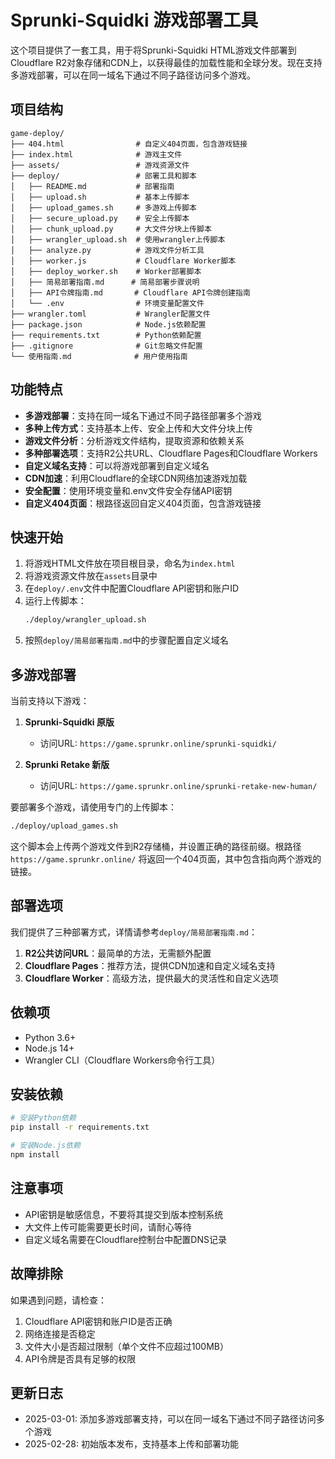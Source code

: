 # Sprunki-Squidki 游戏部署工具

这个项目提供了一套工具，用于将Sprunki-Squidki HTML游戏文件部署到Cloudflare R2对象存储和CDN上，以获得最佳的加载性能和全球分发。现在支持多游戏部署，可以在同一域名下通过不同子路径访问多个游戏。

## 项目结构

```
game-deploy/
├── 404.html                # 自定义404页面，包含游戏链接
├── index.html              # 游戏主文件
├── assets/                 # 游戏资源文件
├── deploy/                 # 部署工具和脚本
│   ├── README.md           # 部署指南
│   ├── upload.sh           # 基本上传脚本
│   ├── upload_games.sh     # 多游戏上传脚本
│   ├── secure_upload.py    # 安全上传脚本
│   ├── chunk_upload.py     # 大文件分块上传脚本
│   ├── wrangler_upload.sh  # 使用wrangler上传脚本
│   ├── analyze.py          # 游戏文件分析工具
│   ├── worker.js           # Cloudflare Worker脚本
│   ├── deploy_worker.sh    # Worker部署脚本
│   ├── 简易部署指南.md      # 简易部署步骤说明
│   ├── API令牌指南.md       # Cloudflare API令牌创建指南
│   └── .env                # 环境变量配置文件
├── wrangler.toml           # Wrangler配置文件
├── package.json            # Node.js依赖配置
├── requirements.txt        # Python依赖配置
├── .gitignore              # Git忽略文件配置
└── 使用指南.md              # 用户使用指南
```

## 功能特点

- **多游戏部署**：支持在同一域名下通过不同子路径部署多个游戏
- **多种上传方式**：支持基本上传、安全上传和大文件分块上传
- **游戏文件分析**：分析游戏文件结构，提取资源和依赖关系
- **多种部署选项**：支持R2公共URL、Cloudflare Pages和Cloudflare Workers
- **自定义域名支持**：可以将游戏部署到自定义域名
- **CDN加速**：利用Cloudflare的全球CDN网络加速游戏加载
- **安全配置**：使用环境变量和.env文件安全存储API密钥
- **自定义404页面**：根路径返回自定义404页面，包含游戏链接

## 快速开始

1. 将游戏HTML文件放在项目根目录，命名为`index.html`
2. 将游戏资源文件放在`assets`目录中
3. 在`deploy/.env`文件中配置Cloudflare API密钥和账户ID
4. 运行上传脚本：
   ```bash
   ./deploy/wrangler_upload.sh
   ```
5. 按照`deploy/简易部署指南.md`中的步骤配置自定义域名

## 多游戏部署

当前支持以下游戏：

1. **Sprunki-Squidki 原版**
   - 访问URL: `https://game.sprunkr.online/sprunki-squidki/`

2. **Sprunki Retake 新版**
   - 访问URL: `https://game.sprunkr.online/sprunki-retake-new-human/`

要部署多个游戏，请使用专门的上传脚本：

```bash
./deploy/upload_games.sh
```

这个脚本会上传两个游戏文件到R2存储桶，并设置正确的路径前缀。根路径 `https://game.sprunkr.online/` 将返回一个404页面，其中包含指向两个游戏的链接。

## 部署选项

我们提供了三种部署方式，详情请参考`deploy/简易部署指南.md`：

1. **R2公共访问URL**：最简单的方法，无需额外配置
2. **Cloudflare Pages**：推荐方法，提供CDN加速和自定义域名支持
3. **Cloudflare Worker**：高级方法，提供最大的灵活性和自定义选项

## 依赖项

- Python 3.6+
- Node.js 14+
- Wrangler CLI（Cloudflare Workers命令行工具）

## 安装依赖

```bash
# 安装Python依赖
pip install -r requirements.txt

# 安装Node.js依赖
npm install
```

## 注意事项

- API密钥是敏感信息，不要将其提交到版本控制系统
- 大文件上传可能需要更长时间，请耐心等待
- 自定义域名需要在Cloudflare控制台中配置DNS记录

## 故障排除

如果遇到问题，请检查：

1. Cloudflare API密钥和账户ID是否正确
2. 网络连接是否稳定
3. 文件大小是否超过限制（单个文件不应超过100MB）
4. API令牌是否具有足够的权限

## 更新日志

- 2025-03-01: 添加多游戏部署支持，可以在同一域名下通过不同子路径访问多个游戏
- 2025-02-28: 初始版本发布，支持基本上传和部署功能
